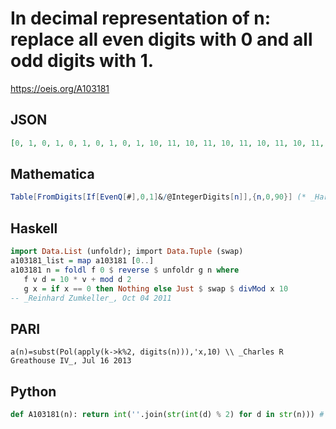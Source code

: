 # In decimal representation of n: replace all even digits with 0 and all odd digits with 1\.
https://oeis.org/A103181
## JSON
```JSON
[0, 1, 0, 1, 0, 1, 0, 1, 0, 1, 10, 11, 10, 11, 10, 11, 10, 11, 10, 11, 0, 1, 0, 1, 0, 1, 0, 1, 0, 1, 10, 11, 10, 11, 10, 11, 10, 11, 10, 11, 0, 1, 0, 1, 0, 1, 0, 1, 0, 1, 10, 11, 10, 11, 10, 11, 10, 11, 10, 11, 0, 1, 0, 1, 0, 1, 0, 1, 0, 1, 10, 11, 10, 11, 10, 11, 10, 11, 10, 11, 0, 1, 0, 1, 0, 1]
```
## Mathematica
```Mathematica
Table[FromDigits[If[EvenQ[#],0,1]&/@IntegerDigits[n]],{n,0,90}] (* _Harvey P. Dale_, Nov 08 2022 *)
```
## Haskell
```Haskell
import Data.List (unfoldr); import Data.Tuple (swap)
a103181_list = map a103181 [0..]
a103181 n = foldl f 0 $ reverse $ unfoldr g n where
   f v d = 10 * v + mod d 2
   g x = if x == 0 then Nothing else Just $ swap $ divMod x 10
-- _Reinhard Zumkeller_, Oct 04 2011
```
## PARI
```PARI
a(n)=subst(Pol(apply(k->k%2, digits(n))),'x,10) \\ _Charles R Greathouse IV_, Jul 16 2013
```
## Python
```Python
def A103181(n): return int(''.join(str(int(d) % 2) for d in str(n))) # _Chai Wah Wu_, Apr 09 2022
```
